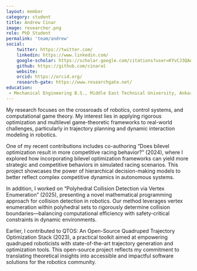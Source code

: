 ```yaml
---
layout: member
category: student
title: Andrew Cinar
image: researcher.png
role: PhD Student
permalink: 'team/andrew'
social:
    twitter: https://twitter.com/
    linkedin: https://www.linkedin.com/
    google-scholar: https://scholar.google.com/citations?user=KYvCJ3QAAAAJ
    github: https://github.com/cinaral
    website:
    orcid: https://orcid.org/
    research-gate: https://www.researchgate.net/
education:
 - Mechanical Engineering B.S., Middle East Technical University, Ankara, Turkey
---
```


My research focuses on the crossroads of robotics, control systems, and computational game theory. My interest lies in applying rigorous optimization and multilevel game-theoretic frameworks to real-world challenges, particularly in trajectory planning and dynamic interaction modeling in robotics.

One of my recent contributions includes co-authoring “Does bilevel optimization result in more competitive racing behavior?” (2024), where I explored how incorporating bilevel optimization frameworks can yield more strategic and competitive behaviors in simulated racing scenarios. This project showcases the power of hierarchical decision-making models to better reflect complex competitive dynamics in autonomous systems.

In addition, I worked on “Polyhedral Collision Detection via Vertex Enumeration” (2025), presenting a novel mathematical programming approach for collision detection in robotics. Our method leverages vertex enumeration within polyhedral sets to rigorously determine collision boundaries—balancing computational efficiency with safety-critical constraints in dynamic environments.

Earlier, I contributed to QTOS: An Open-Source Quadruped Trajectory Optimization Stack (2023), a practical toolkit aimed at empowering quadruped roboticists with state-of-the-art trajectory generation and optimization tools. This open-source project reflects my commitment to translating theoretical insights into accessible and impactful software solutions for the robotics community.